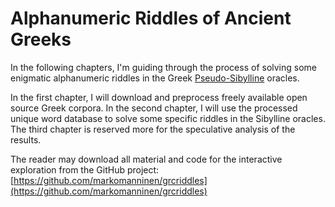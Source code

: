 # Alphanumeric Riddles of Ancient Greeks

In the following chapters, I'm guiding through the process of solving some enigmatic alphanumeric riddles in the Greek [Pseudo-Sibylline](https://en.wikipedia.org/wiki/Sibylline_Oracles) oracles.

In the first chapter, I will download and preprocess freely available open source Greek corpora. In the second chapter, I will use the processed unique word database to solve some specific riddles in the Sibylline oracles. The third chapter is reserved more for the speculative analysis of the results.

The reader may download all material and code for the interactive exploration from the GitHub project: [https://github.com/markomanninen/grcriddles](https://github.com/markomanninen/grcriddles)

